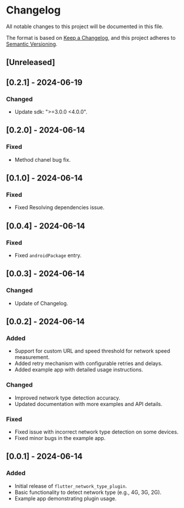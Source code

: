 # Changelog

All notable changes to this project will be documented in this file.

The format is based on [Keep a Changelog](https://keepachangelog.com/en/1.0.0/),
and this project adheres to [Semantic Versioning](https://semver.org/spec/v2.0.0.html).

## [Unreleased]

## [0.2.1] - 2024-06-19

### Changed
- Update sdk: ">=3.0.0 <4.0.0".

## [0.2.0] - 2024-06-14

### Fixed
- Method chanel bug fix.

## [0.1.0] - 2024-06-14

### Fixed
- Fixed Resolving dependencies issue.

## [0.0.4] - 2024-06-14

### Fixed
- Fixed `androidPackage` entry.

## [0.0.3] - 2024-06-14

### Changed
- Update of Changelog.

## [0.0.2] - 2024-06-14

### Added
- Support for custom URL and speed threshold for network speed measurement.
- Added retry mechanism with configurable retries and delays.
- Added example app with detailed usage instructions.

### Changed
- Improved network type detection accuracy.
- Updated documentation with more examples and API details.

### Fixed
- Fixed issue with incorrect network type detection on some devices.
- Fixed minor bugs in the example app.

## [0.0.1] - 2024-06-14

### Added
- Initial release of `flutter_network_type_plugin`.
- Basic functionality to detect network type (e.g., 4G, 3G, 2G).
- Example app demonstrating plugin usage.
